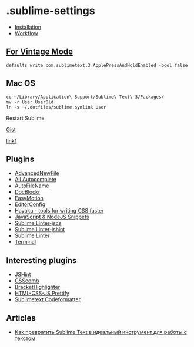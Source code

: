 # .sublime-settings

* [Installation](https://packagecontrol.io/installation)
* [Workflow](https://gist.github.com/voischev/e5baebc780dd810ba4e2)

## [For Vintage Mode](http://www.sublimetext.com/docs/3/vintage.html)
```
defaults write com.sublimetext.3 ApplePressAndHoldEnabled -bool false
```

## Mac OS
```
cd ~/Library/Application\ Support/Sublime\ Text\ 3/Packages/
mv -r User UserOld
ln -s ~/.dotfiles/sublime.symlink User
```

Restart Sublime

[Gist](https://gist.github.com/kconragan/2510186)

[link1](https://github.com/nackjicholson/sublimetext2-customize-vintage-mode/blob/master/Default%20(OSX).sublime-keymap)

## Plugins

* [AdvancedNewFile](https://packagecontrol.io/packages/AdvancedNewFile)
* [All Autocomplete](https://sublime.wbond.net/packages/All%20Autocomplete)
* [AutoFileName](https://sublime.wbond.net/packages/AutoFileName)
* [Doc​Blockr](https://packagecontrol.io/packages/DocBlockr)
* [EasyMotion](https://packagecontrol.io/packages/EasyMotion)
* [EditorConfig](https://packagecontrol.io/packages/EditorConfig)
* [Hayaku - tools for writing CSS faster](https://packagecontrol.io/packages/Hayaku%20-%20tools%20for%20writing%20CSS%20faster)
* [Java​Script & Node​JS Snippets](https://packagecontrol.io/packages/JavaScript%20%26%20NodeJS%20Snippets)
* [Sublime Linter-jscs](https://packagecontrol.io/packages/SublimeLinter-jscs)
* [Sublime Linter-jshint](https://packagecontrol.io/packages/SublimeLinter-jshint)
* [Sublime Linter](https://packagecontrol.io/packages/SublimeLinter)
* [Terminal](https://packagecontrol.io/packages/Terminal)

## Interesting plugins

* [JSHint](https://sublime.wbond.net/packages/JSHint)
* [CSScomb](https://sublime.wbond.net/packages/CSScomb)
* [Bracket​Highlighter](https://packagecontrol.io/packages/BracketHighlighter)
* [HTML-CSS-JS Prettify](https://packagecontrol.io/packages/HTML-CSS-JS%20Prettify)
* [Sublimetext Codeformatter](https://github.com/akalongman/sublimetext-codeformatter)

## Articles
* [Как превратить Sublime Text в идеальный инструмент для работы с текстом](https://xakep.ru/2014/07/28/sublime-text-not-for-coding/)
